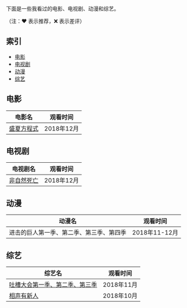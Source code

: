 下面是一些我看过的电影、电视剧、动漫和综艺。

（注：:heart: 表示推荐，:x: 表示差评）

## 索引

- [电影](#电影)
- [电视剧](#电视剧)
- [动漫](#动漫)
- [综艺](#综艺)

## 电影

|电影名|观看时间|
|---|:-:|
|[盛夏方程式](https://movie.douban.com/subject/19961072/)|2018年12月|

## 电视剧

|电视剧名|观看时间|
|---|:-:|
|[非自然死亡](https://movie.douban.com/subject/27140017/)|2018年12月|

## 动漫

|动漫名|观看时间|
|---|:-:|
|进击的巨人第一季、第二季、第三季、第四季|2018年11-12月|

## 综艺

|综艺名|观看时间|
|---|:-:|
|[吐槽大会第一季、第二季、第三季](https://movie.douban.com/subject/26830647/)|2018年11月|
|[相声有新人](https://movie.douban.com/subject/30297684/)|2018年10月|

